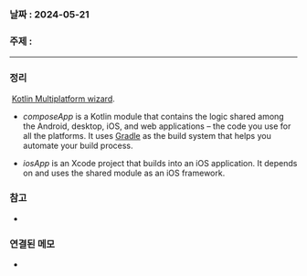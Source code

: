 ### 날짜 : 2024-05-21
### 주제 :
----
### 정리
 [Kotlin Multiplatform wizard](https://kmp.jetbrains.com/?_gl=1*1myn6e7*_ga*MjA1NDg5MDI2OC4xNjYzNTE3Mzc2*_ga_9J976DJZ68*MTcxNjI5MjE5OS4xNi4xLjE3MTYyOTMwOTQuNTQuMC4w&_ga=2.102840132.597063886.1716292199-2054890268.1663517376).
 
- _composeApp_ is a Kotlin module that contains the logic shared among the Android, desktop, iOS, and web applications – the code you use for all the platforms. It uses [Gradle](https://kotlinlang.org/docs/gradle.html) as the build system that helps you automate your build process.
    
- _iosApp_ is an Xcode project that builds into an iOS application. It depends on and uses the shared module as an iOS framework.

### 참고
- 

### 연결된 메모
- 